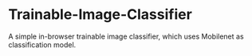 # Trainable-Image-Classifier

A simple in-browser trainable image classifier, which uses Mobilenet as classification model.
